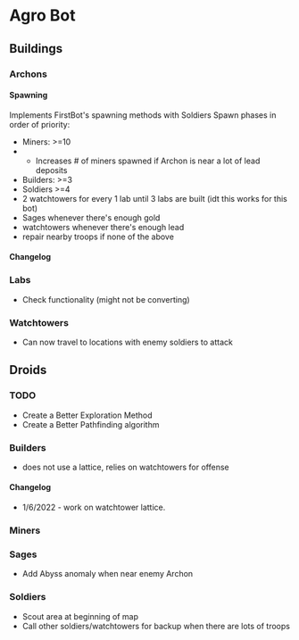 # Agro Bot

## Buildings
### Archons
#### Spawning
Implements FirstBot's spawning methods with Soldiers
Spawn phases in order of priority:
- Miners: >=10
- - Increases # of miners spawned if Archon is near a lot of lead deposits
- Builders: >=3
- Soldiers >=4
- 2 watchtowers for every 1 lab until 3 labs are built (idt this works for this bot)
- Sages whenever there's enough gold
- watchtowers whenever there's enough lead
- repair nearby troops if none of the above

#### Changelog
### Labs
- Check functionality (might not be converting)
### Watchtowers
- Can now travel to locations with enemy soldiers to attack
## Droids
### TODO
- Create a Better Exploration Method
- Create a Better Pathfinding algorithm
### Builders
- does not use a lattice, relies on watchtowers for offense
#### Changelog
- 1/6/2022 - work on watchtower lattice.
### Miners
### Sages
- Add Abyss anomaly when near enemy Archon
### Soldiers
- Scout area at beginning of map
- Call other soldiers/watchtowers for backup when there are lots of troops
